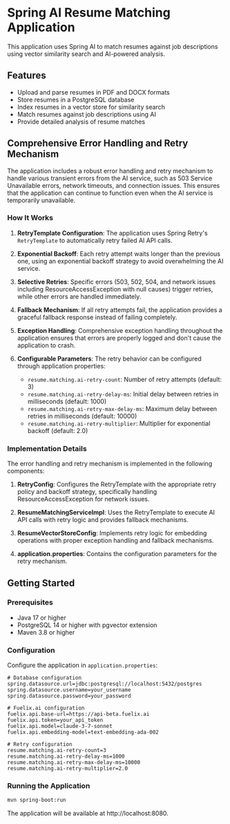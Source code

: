 # Spring AI Resume Matching Application

This application uses Spring AI to match resumes against job descriptions using vector similarity search and AI-powered analysis.

## Features

- Upload and parse resumes in PDF and DOCX formats
- Store resumes in a PostgreSQL database
- Index resumes in a vector store for similarity search
- Match resumes against job descriptions using AI
- Provide detailed analysis of resume matches

## Comprehensive Error Handling and Retry Mechanism

The application includes a robust error handling and retry mechanism to handle various transient errors from the AI service, such as 503 Service Unavailable errors, network timeouts, and connection issues. This ensures that the application can continue to function even when the AI service is temporarily unavailable.

### How It Works

1. **RetryTemplate Configuration**: The application uses Spring Retry's `RetryTemplate` to automatically retry failed AI API calls.

2. **Exponential Backoff**: Each retry attempt waits longer than the previous one, using an exponential backoff strategy to avoid overwhelming the AI service.

3. **Selective Retries**: Specific errors (503, 502, 504, and network issues including ResourceAccessException with null causes) trigger retries, while other errors are handled immediately.

4. **Fallback Mechanism**: If all retry attempts fail, the application provides a graceful fallback response instead of failing completely.

5. **Exception Handling**: Comprehensive exception handling throughout the application ensures that errors are properly logged and don't cause the application to crash.

6. **Configurable Parameters**: The retry behavior can be configured through application properties:
   - `resume.matching.ai-retry-count`: Number of retry attempts (default: 3)
   - `resume.matching.ai-retry-delay-ms`: Initial delay between retries in milliseconds (default: 1000)
   - `resume.matching.ai-retry-max-delay-ms`: Maximum delay between retries in milliseconds (default: 10000)
   - `resume.matching.ai-retry-multiplier`: Multiplier for exponential backoff (default: 2.0)

### Implementation Details

The error handling and retry mechanism is implemented in the following components:

1. **RetryConfig**: Configures the RetryTemplate with the appropriate retry policy and backoff strategy, specifically handling ResourceAccessException for network issues.

2. **ResumeMatchingServiceImpl**: Uses the RetryTemplate to execute AI API calls with retry logic and provides fallback mechanisms.

3. **ResumeVectorStoreConfig**: Implements retry logic for embedding operations with proper exception handling and fallback mechanisms.

4. **application.properties**: Contains the configuration parameters for the retry mechanism.

## Getting Started

### Prerequisites

- Java 17 or higher
- PostgreSQL 14 or higher with pgvector extension
- Maven 3.8 or higher

### Configuration

Configure the application in `application.properties`:

```properties
# Database configuration
spring.datasource.url=jdbc:postgresql://localhost:5432/postgres
spring.datasource.username=your_username
spring.datasource.password=your_password

# Fuelix.ai configuration
fuelix.api.base-url=https://api-beta.fuelix.ai
fuelix.api.token=your_api_token
fuelix.api.model=claude-3-7-sonnet
fuelix.api.embedding-model=text-embedding-ada-002

# Retry configuration
resume.matching.ai-retry-count=3
resume.matching.ai-retry-delay-ms=1000
resume.matching.ai-retry-max-delay-ms=10000
resume.matching.ai-retry-multiplier=2.0
```

### Running the Application

```bash
mvn spring-boot:run
```

The application will be available at http://localhost:8080.
